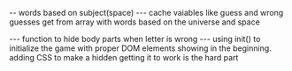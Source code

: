 -- words based on subject(space) ---
cache vaiables like guess and wrong guesses
get from array with words based on the universe and space

--- function to hide body parts when letter is wrong ---
using init() to initialize the game with proper DOM elements showing in the beginning.
adding CSS to make a hidden
getting it to work is the hard part
